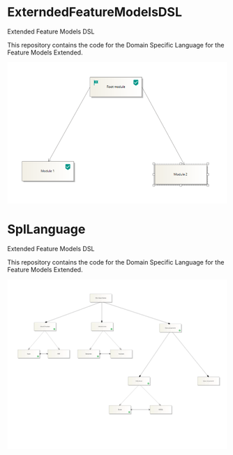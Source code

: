 # ExterndedFeatureModelsDSL

Extended Feature Models DSL 

This repository contains the code for the Domain Specific Language for the Feature Models Extended.

![image.png](/Docs/FeatureModelRootProperty.PNG)

# SplLanguage

Extended Feature Models DSL 

This repository contains the code for the Domain Specific Language for the Feature Models Extended.

![image.png](/Docs/MiniStoreDotNet02.png)